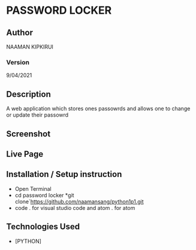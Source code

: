 # PASSWORD LOCKER
## Author

NAAMAN KIPKIRUI

### Version
9/04/2021

## Description

 
A web application which stores ones passowrds and allows one to change or update their passowrd
## Screenshot






## Live Page




## Installation / Setup instruction
* Open Terminal
* cd password locker
*git clone`https://github.com/naamansang/python1p1.git
* code . for visual studio code and atom . for atom

## Technologies Used

* [PYTHON]
